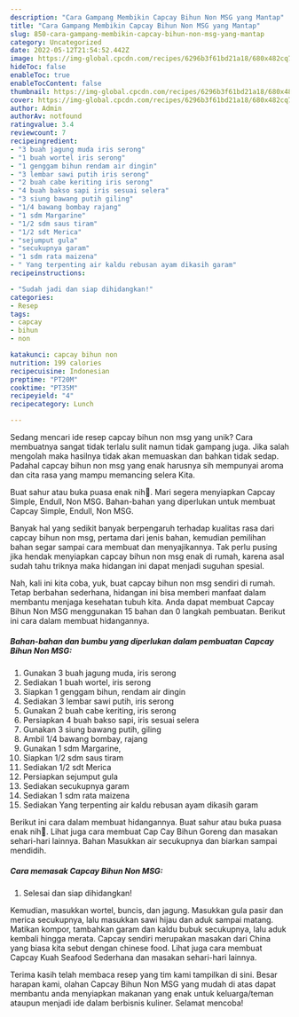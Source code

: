 ```yaml
---
description: "Cara Gampang Membikin Capcay Bihun Non MSG yang Mantap"
title: "Cara Gampang Membikin Capcay Bihun Non MSG yang Mantap"
slug: 850-cara-gampang-membikin-capcay-bihun-non-msg-yang-mantap
category: Uncategorized
date: 2022-05-12T21:54:52.442Z
image: https://img-global.cpcdn.com/recipes/6296b3f61bd21a18/680x482cq70/capcay-bihun-non-msg-foto-resep-utama.jpg
hideToc: false
enableToc: true
enableTocContent: false
thumbnail: https://img-global.cpcdn.com/recipes/6296b3f61bd21a18/680x482cq70/capcay-bihun-non-msg-foto-resep-utama.jpg
cover: https://img-global.cpcdn.com/recipes/6296b3f61bd21a18/680x482cq70/capcay-bihun-non-msg-foto-resep-utama.jpg
author: Admin
authorAv: notfound
ratingvalue: 3.4
reviewcount: 7
recipeingredient:
- "3 buah jagung muda iris serong"
- "1 buah wortel iris serong"
- "1 genggam bihun rendam air dingin"
- "3 lembar sawi putih iris serong"
- "2 buah cabe keriting iris serong"
- "4 buah bakso sapi iris sesuai selera"
- "3 siung bawang putih giling"
- "1/4 bawang bombay rajang"
- "1 sdm Margarine"
- "1/2 sdm saus tiram"
- "1/2 sdt Merica"
- "sejumput gula"
- "secukupnya garam"
- "1 sdm rata maizena"
- " Yang terpenting air kaldu rebusan ayam dikasih garam"
recipeinstructions:

- "Sudah jadi dan siap dihidangkan!"
categories:
- Resep
tags:
- capcay
- bihun
- non

katakunci: capcay bihun non 
nutrition: 199 calories
recipecuisine: Indonesian
preptime: "PT20M"
cooktime: "PT35M"
recipeyield: "4"
recipecategory: Lunch

---
```





Sedang mencari ide resep capcay bihun non msg yang unik? Cara membuatnya sangat tidak terlalu sulit namun tidak gampang juga. Jika salah mengolah maka hasilnya tidak akan memuaskan dan bahkan tidak sedap. Padahal capcay bihun non msg yang enak harusnya sih mempunyai aroma dan cita rasa yang mampu memancing selera Kita.





Buat sahur atau buka puasa enak nih🤤. Mari segera menyiapkan Capcay Simple, Endull, Non MSG. Bahan-bahan yang diperlukan untuk membuat Capcay Simple, Endull, Non MSG.

Banyak hal yang sedikit banyak berpengaruh terhadap kualitas rasa dari capcay bihun non msg, pertama dari jenis bahan, kemudian pemilihan bahan segar sampai cara membuat dan menyajikannya. Tak perlu pusing jika hendak menyiapkan capcay bihun non msg enak di rumah, karena asal sudah tahu triknya maka hidangan ini dapat menjadi suguhan spesial.






Nah, kali ini kita coba, yuk, buat capcay bihun non msg sendiri di rumah. Tetap berbahan sederhana, hidangan ini bisa memberi manfaat dalam membantu menjaga kesehatan tubuh kita. Anda dapat membuat Capcay Bihun Non MSG menggunakan 15 bahan dan 0 langkah pembuatan. Berikut ini cara dalam membuat hidangannya.

<!--inarticleads1-->

##### Bahan-bahan dan bumbu yang diperlukan dalam pembuatan Capcay Bihun Non MSG:

1. Gunakan 3 buah jagung muda, iris serong
1. Sediakan 1 buah wortel, iris serong
1. Siapkan 1 genggam bihun, rendam air dingin
1. Sediakan 3 lembar sawi putih, iris serong
1. Gunakan 2 buah cabe keriting, iris serong
1. Persiapkan 4 buah bakso sapi, iris sesuai selera
1. Gunakan 3 siung bawang putih, giling
1. Ambil 1/4 bawang bombay, rajang
1. Gunakan 1 sdm Margarine,
1. Siapkan 1/2 sdm saus tiram
1. Sediakan 1/2 sdt Merica
1. Persiapkan sejumput gula
1. Sediakan secukupnya garam
1. Sediakan 1 sdm rata maizena
1. Sediakan  Yang terpenting air kaldu rebusan ayam dikasih garam


Berikut ini cara dalam membuat hidangannya. Buat sahur atau buka puasa enak nih🤤. Lihat juga cara membuat Cap Cay Bihun Goreng dan masakan sehari-hari lainnya. Bahan Masukkan air secukupnya dan biarkan sampai mendidih. 

<!--inarticleads2-->

##### Cara memasak Capcay Bihun Non MSG:


1. Selesai dan siap dihidangkan!

Kemudian, masukkan wortel, buncis, dan jagung. Masukkan gula pasir dan merica secukupnya, lalu masukkan sawi hijau dan aduk sampai matang. Matikan kompor, tambahkan garam dan kaldu bubuk secukupnya, lalu aduk kembali hingga merata. Capcay sendiri merupakan masakan dari China yang biasa kita sebut dengan chinese food. Lihat juga cara membuat Capcay Kuah Seafood Sederhana dan masakan sehari-hari lainnya. 

Terima kasih telah membaca resep yang tim kami tampilkan di sini. Besar harapan kami, olahan Capcay Bihun Non MSG yang mudah di atas dapat membantu anda menyiapkan makanan yang enak untuk keluarga/teman ataupun menjadi ide dalam berbisnis kuliner. Selamat mencoba!
